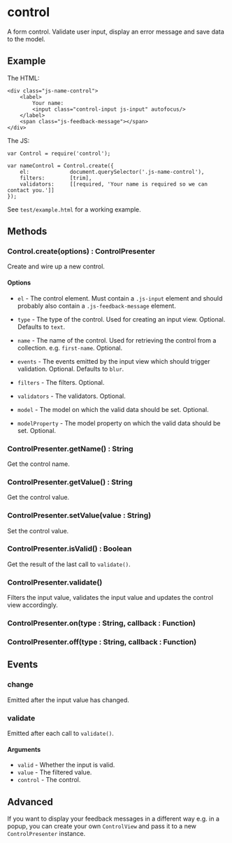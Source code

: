 # control

A form control. Validate user input, display an error message and save data to the model.

## Example

The HTML:

    <div class="js-name-control">
        <label>
            Your name:
            <input class="control-input js-input" autofocus/>
        </label>
        <span class="js-feedback-message"></span>
    </div>

The JS:
    
    var Control = require('control');
    
    var nameControl = Control.create({
        el:             document.querySelector('.js-name-control'),
        filters:        [trim],
        validators:     [[required, 'Your name is required so we can contact you.']]
    });
    
See `test/example.html` for a working example.

## Methods

### Control.create(options) : ControlPresenter

Create and wire up a new control.

#### Options

 - `el` - The control element. Must contain a `.js-input` element and should probably also contain a `.js-feedback-message` element.
 - `type` - The type of the control. Used for creating an input view. Optional. Defaults to `text`.
 - `name` - The name of the control. Used for retrieving the control from a collection. e.g. `first-name`. Optional. 
 - `events` - The events emitted by the input view which should trigger validation. Optional. Defaults to `blur`.
 - `filters` - The filters. Optional. 
 - `validators` - The validators. Optional. 
 
 - `model` - The model on which the valid data should be set. Optional.
 - `modelProperty` - The model property on which the valid data should be set. Optional.

### ControlPresenter.getName() : String

Get the control name.

### ControlPresenter.getValue() : String

Get the control value.

### ControlPresenter.setValue(value : String)

Set the control value.

### ControlPresenter.isValid() : Boolean

Get the result of the last call to `validate()`. 

### ControlPresenter.validate()

Filters the input value, validates the input value and updates the control view accordingly.

### ControlPresenter.on(type : String, callback : Function)

### ControlPresenter.off(type : String, callback : Function)

## Events

### change

Emitted after the input value has changed.

### validate

Emitted after each call to `validate()`.

#### Arguments

- `valid` - Whether the input is valid.
- `value` - The filtered value.
- `control` - The control.

## Advanced

If you want to display your feedback messages in a different way e.g. in a popup, you can create your own `ControlView` 
and pass it to a new `ControlPresenter` instance.
